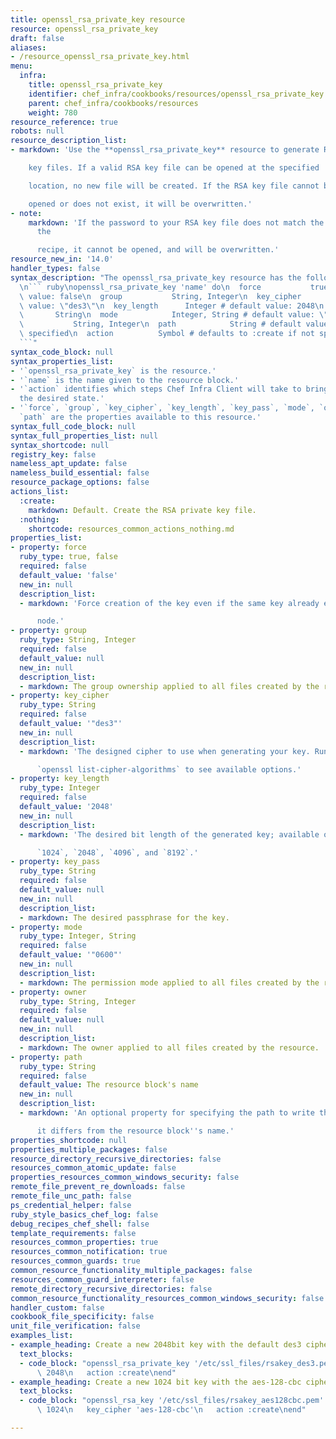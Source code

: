 ```yaml
---
title: openssl_rsa_private_key resource
resource: openssl_rsa_private_key
draft: false
aliases:
- /resource_openssl_rsa_private_key.html
menu:
  infra:
    title: openssl_rsa_private_key
    identifier: chef_infra/cookbooks/resources/openssl_rsa_private_key openssl_rsa_private_key
    parent: chef_infra/cookbooks/resources
    weight: 780
resource_reference: true
robots: null
resource_description_list:
- markdown: 'Use the **openssl_rsa_private_key** resource to generate RSA private

    key files. If a valid RSA key file can be opened at the specified

    location, no new file will be created. If the RSA key file cannot be

    opened or does not exist, it will be overwritten.'
- note:
    markdown: 'If the password to your RSA key file does not match the password in
      the

      recipe, it cannot be opened, and will be overwritten.'
resource_new_in: '14.0'
handler_types: false
syntax_description: "The openssl_rsa_private_key resource has the following syntax:\n\
  \n``` ruby\nopenssl_rsa_private_key 'name' do\n  force           true, false # default\
  \ value: false\n  group           String, Integer\n  key_cipher      String # default\
  \ value: \"des3\"\n  key_length      Integer # default value: 2048\n  key_pass \
  \       String\n  mode            Integer, String # default value: \"0600\"\n  owner\
  \           String, Integer\n  path            String # default value: 'name' unless\
  \ specified\n  action          Symbol # defaults to :create if not specified\nend\n\
  ```"
syntax_code_block: null
syntax_properties_list:
- '`openssl_rsa_private_key` is the resource.'
- '`name` is the name given to the resource block.'
- '`action` identifies which steps Chef Infra Client will take to bring the node into
  the desired state.'
- '`force`, `group`, `key_cipher`, `key_length`, `key_pass`, `mode`, `owner`, and
  `path` are the properties available to this resource.'
syntax_full_code_block: null
syntax_full_properties_list: null
syntax_shortcode: null
registry_key: false
nameless_apt_update: false
nameless_build_essential: false
resource_package_options: false
actions_list:
  :create:
    markdown: Default. Create the RSA private key file.
  :nothing:
    shortcode: resources_common_actions_nothing.md
properties_list:
- property: force
  ruby_type: true, false
  required: false
  default_value: 'false'
  new_in: null
  description_list:
  - markdown: 'Force creation of the key even if the same key already exists on the

      node.'
- property: group
  ruby_type: String, Integer
  required: false
  default_value: null
  new_in: null
  description_list:
  - markdown: The group ownership applied to all files created by the resource.
- property: key_cipher
  ruby_type: String
  required: false
  default_value: '"des3"'
  new_in: null
  description_list:
  - markdown: 'The designed cipher to use when generating your key. Run

      `openssl list-cipher-algorithms` to see available options.'
- property: key_length
  ruby_type: Integer
  required: false
  default_value: '2048'
  new_in: null
  description_list:
  - markdown: 'The desired bit length of the generated key; available options are

      `1024`, `2048`, `4096`, and `8192`.'
- property: key_pass
  ruby_type: String
  required: false
  default_value: null
  new_in: null
  description_list:
  - markdown: The desired passphrase for the key.
- property: mode
  ruby_type: Integer, String
  required: false
  default_value: '"0600"'
  new_in: null
  description_list:
  - markdown: The permission mode applied to all files created by the resource.
- property: owner
  ruby_type: String, Integer
  required: false
  default_value: null
  new_in: null
  description_list:
  - markdown: The owner applied to all files created by the resource.
- property: path
  ruby_type: String
  required: false
  default_value: The resource block's name
  new_in: null
  description_list:
  - markdown: 'An optional property for specifying the path to write the file to if

      it differs from the resource block''s name.'
properties_shortcode: null
properties_multiple_packages: false
resource_directory_recursive_directories: false
resources_common_atomic_update: false
properties_resources_common_windows_security: false
remote_file_prevent_re_downloads: false
remote_file_unc_path: false
ps_credential_helper: false
ruby_style_basics_chef_log: false
debug_recipes_chef_shell: false
template_requirements: false
resources_common_properties: true
resources_common_notification: true
resources_common_guards: true
common_resource_functionality_multiple_packages: false
resources_common_guard_interpreter: false
remote_directory_recursive_directories: false
common_resource_functionality_resources_common_windows_security: false
handler_custom: false
cookbook_file_specificity: false
unit_file_verification: false
examples_list:
- example_heading: Create a new 2048bit key with the default des3 cipher
  text_blocks:
  - code_block: "openssl_rsa_private_key '/etc/ssl_files/rsakey_des3.pem' do\n   key_length\
      \ 2048\n   action :create\nend"
- example_heading: Create a new 1024 bit key with the aes-128-cbc cipher
  text_blocks:
  - code_block: "openssl_rsa_key '/etc/ssl_files/rsakey_aes128cbc.pem' do\n   key_length\
      \ 1024\n   key_cipher 'aes-128-cbc'\n   action :create\nend"

---
```


